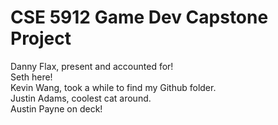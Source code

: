 # CSE 5912 Game Dev Capstone Project
Danny Flax, present and accounted for!  
Seth here!  
Kevin Wang, took a while to find my Github folder.  
Justin Adams, coolest cat around.  
Austin Payne on deck!  
